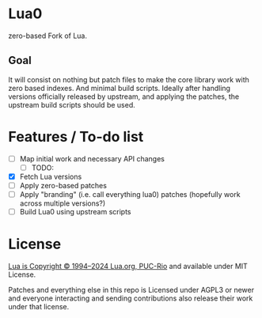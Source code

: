 Lua0
====

zero-based Fork of Lua.

Goal
----
It will consist on nothing but patch files to make the core library work
with zero based indexes. And minimal build scripts. Ideally after
handling versions officially released by upstream, and applying the
patches, the upstream build scripts should be used.

Features / To-do list
=====================

- [ ] Map initial work and necessary API changes
   - [ ] TODO:
- [X] Fetch Lua versions
- [ ] Apply zero-based patches
- [ ] Apply "branding" (i.e. call everything lua0) patches (hopefully work across multiple versions?)
- [ ] Build Lua0 using upstream scripts

License
=======

[Lua is Copyright © 1994–2024 Lua.org, PUC-Rio](https://www.lua.org/license.html) and available under MIT License.

Patches and everything else in this repo is Licensed under AGPL3 or newer and everyone interacting and sending
contributions also release their work under that license.


